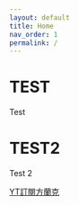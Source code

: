 ```yaml
---
layout: default
title: Home
nav_order: 1
permalink: /
---
```


# TEST

Test

# TEST2 

Test 2

[YT訂閱方蘭克](https://www.youtube.com/@%E6%96%B9%E8%98%AD%E5%85%8B)
